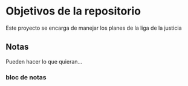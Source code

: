 # Objetivos de la repositorio

Este proyecto se encarga de manejar los planes de la liga de la justicia


## Notas
Pueden hacer lo que quieran...


### bloc de notas 

